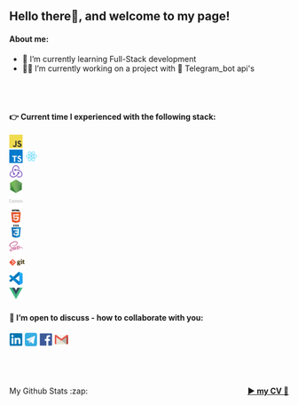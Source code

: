 ## Hello there👋, and welcome to my page!

#### About me:
  -  🌱 I’m currently learning Full-Stack development
  -  👨‍💻 I’m currently working on a project with 🤖 Telegram_bot api's

###### &nbsp;
 
#### 👉 Current time I experienced with the following stack:

<code><img height="24" src="https://raw.githubusercontent.com/github/explore/80688e429a7d4ef2fca1e82350fe8e3517d3494d/topics/javascript/javascript.png"></code><code> <img height="24" src="https://raw.githubusercontent.com/github/explore/80688e429a7d4ef2fca1e82350fe8e3517d3494d/topics/typescript/typescript.png"></code> <code><img height="24" src="https://raw.githubusercontent.com/github/explore/80688e429a7d4ef2fca1e82350fe8e3517d3494d/topics/react/react.png"></code><code> <img height="24" src="https://raw.githubusercontent.com/github/explore/80688e429a7d4ef2fca1e82350fe8e3517d3494d/topics/redux/redux.png"></code><code> <img height="24" src="https://raw.githubusercontent.com/github/explore/80688e429a7d4ef2fca1e82350fe8e3517d3494d/topics/nodejs/nodejs.png"></code><code> <img height="24" src="https://raw.githubusercontent.com/github/explore/80688e429a7d4ef2fca1e82350fe8e3517d3494d/topics/express/express.png"></code><code> <img height="24" src="https://raw.githubusercontent.com/github/explore/80688e429a7d4ef2fca1e82350fe8e3517d3494d/topics/html/html.png"></code><code> <img height="24" src="https://raw.githubusercontent.com/github/explore/80688e429a7d4ef2fca1e82350fe8e3517d3494d/topics/css/css.png"></code><code> <img height="24" src="https://raw.githubusercontent.com/github/explore/80688e429a7d4ef2fca1e82350fe8e3517d3494d/topics/sass/sass.png"></code><code> <img height="28" src="https://raw.githubusercontent.com/github/explore/80688e429a7d4ef2fca1e82350fe8e3517d3494d/topics/git/git.png"></code><code> <img height="24" src="https://raw.githubusercontent.com/github/explore/80688e429a7d4ef2fca1e82350fe8e3517d3494d/topics/visual-studio-code/visual-studio-code.png"></code><code> <img height="24" src="https://raw.githubusercontent.com/github/explore/80688e429a7d4ef2fca1e82350fe8e3517d3494d/topics/vue/vue.png"> </code>



#### 🔭 I’m open to discuss - how to collaborate with you:

[<img src='https://github.com/devicons/devicon/blob/master/icons/linkedin/linkedin-original.svg' alt='linkedin' height='24'>](https://www.linkedin.com/in/vkuznietsov-bb066376/)
[<img src='./telegram-svgrepo-com (2).svg' alt='telegram' width='22' height='24'>](https://t.me/vkuznetsov28/)
[<img src='https://github.com/devicons/devicon/blob/master/icons/facebook/facebook-original.svg' alt='facebook' height='24'>](https://www.facebook.com/kuz.v91) 
[<img src='./gmail.svg' alt='email' height='24'>](mailto:kuz.v@ukr.net) 

###### &nbsp;

<details>
  <summary style="font-size:64; display: flex; justify-content: space-between;"><span>My Github Stats :zap: </span> &nbsp; &nbsp; &nbsp; &nbsp; &nbsp; &nbsp; &nbsp; &nbsp; &nbsp; <a href="https://hustle2live.github.io/My_resume/" style="text-align:right;font-weight:bold;" target="_blank"> &#x25B6; my CV 🔗</a></summary>
  <br />
 <img alt="Github Stats" src="https://github-readme-stats.vercel.app/api/top-langs/?username=hustle2live&show_icons=true&theme=catppuccin_latte" height='230' />  <img height='130' alt="Github Stats" src="https://github-readme-stats.vercel.app/api?username=hustle2live&show_icons=true&theme=nord" /> <img height='160' alt="Github Stats" src="http://github-profile-summary-cards.vercel.app/api/cards/profile-details?username=hustle2live" />
<br />
</details>




<!--
 ** my [CV 🔗](https://hustle2live.github.io/My_resume/)**

**hustle2live/hustle2live** is a ✨ _special_ ✨ repository because its `README.md` (this file) appears on your GitHub profile.

Here are some ideas to get you started:

- 🔭 I’m currently working on ...

- 👯 I’m looking to collaborate on ...
- 🤔 I’m looking for help with ...
- 💬 Ask me about ...
- 📫 How to reach me: ...
- 😄 Pronouns: ...
- ⚡ Fun fact: ...
-->
